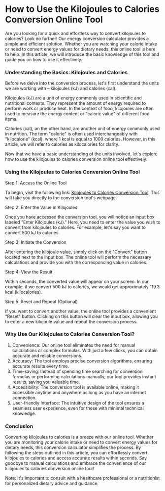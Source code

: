How to Use the Kilojoules to Calories Conversion Online Tool
============================================================

Are you looking for a quick and effortless way to convert kilojoules to calories? Look no further! Our energy conversion calculator provides a simple and efficient solution. Whether you are watching your calorie intake or need to convert energy values for dietary needs, this online tool is here to help. In this article, we will introduce the basic knowledge of this tool and guide you on how to use it effectively.

### Understanding the Basics: Kilojoules and Calories

Before we delve into the conversion process, let's first understand the units we are working with – kilojoules (kJ) and calories (cal).

Kilojoules (kJ) are a unit of energy commonly used in scientific and nutritional contexts. They represent the amount of energy required to perform work or produce heat. In the context of food, kilojoules are often used to measure the energy content or "caloric value" of different food items.

Calories (cal), on the other hand, are another unit of energy commonly used in nutrition. The term "calorie" is often used interchangeably with "kilocalorie" (kcal), where 1 kcal is equal to 1000 calories. However, in this article, we will refer to calories as kilocalories for clarity.

Now that we have a basic understanding of the units involved, let's explore how to use the kilojoules to calories conversion online tool effectively.

### Using the Kilojoules to Calories Conversion Online Tool

Step 1: Access the Online Tool

To begin, visit the following link: [Kilojoules to Calories Conversion Tool](https://www.onlinecalculatorsfree.com/convert/kilojoules-to-calories.html). This will take you directly to the conversion tool's webpage.

Step 2: Enter the Value in Kilojoules

Once you have accessed the conversion tool, you will notice an input box labeled "Enter Kilojoules (kJ)." Here, you need to enter the value you wish to convert from kilojoules to calories. For example, let's say you want to convert 500 kJ to calories.

Step 3: Initiate the Conversion

After entering the kilojoule value, simply click on the "Convert" button located next to the input box. The online tool will perform the necessary calculations and provide you with the corresponding value in calories.

Step 4: View the Result

Within seconds, the converted value will appear on your screen. In our example, if we convert 500 kJ to calories, we would get approximately 119.3 kcal (kilocalories).

Step 5: Reset and Repeat (Optional)

If you want to convert another value, the online tool provides a convenient "Reset" button. Clicking on this button will clear the input box, allowing you to enter a new kilojoule value and repeat the conversion process.

### Why Use Our Kilojoules to Calories Conversion Tool?

1. Convenience: Our online tool eliminates the need for manual calculations or complex formulas. With just a few clicks, you can obtain accurate and reliable conversions.
2. Accuracy: The tool employs precise conversion algorithms, ensuring accurate results every time.
3. Time-saving: Instead of spending time searching for conversion formulas or performing calculations manually, our tool provides instant results, saving you valuable time.
4. Accessibility: The conversion tool is available online, making it accessible anytime and anywhere as long as you have an internet connection.
5. User-friendly Interface: The intuitive design of the tool ensures a seamless user experience, even for those with minimal technical knowledge.

### Conclusion

Converting kilojoules to calories is a breeze with our online tool. Whether you are monitoring your calorie intake or need to convert energy values for dietary needs, this conversion calculator simplifies the process. By following the steps outlined in this article, you can effortlessly convert kilojoules to calories and access accurate results within seconds. Say goodbye to manual calculations and embrace the convenience of our kilojoules to calories conversion online tool!

Note: It's important to consult with a healthcare professional or a nutritionist for personalized dietary advice and guidance.